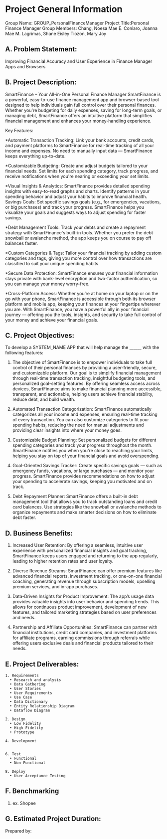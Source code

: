 # Project General Information

Group Name: GROUP_PersonalFinanceManager
Project Title:Personal Finance Manager
Group Members: Chang, Noesa Mae E.
               Coniaro, Joanna Mae M. 
               Lagrimas, Shane Eisley
               Tiozon, Mary Joy

## A. Problem Statement:
Improving Financial Accuracy and User Experience in Finance Manager Apps and Browsers

## B. Project Description:
SmartFinance – Your All-in-One Personal Finance Manager
SmartFinance is a powerful, easy-to-use finance management app and browser-based tool designed to help individuals gain full control over their personal finances. Whether you're budgeting for daily expenses, saving for long-term goals, or managing debt, SmartFinance offers an intuitive platform that simplifies financial management and enhances your money-handling experience.

Key Features:

  *Automatic Transaction Tracking: Link your bank accounts, credit cards, and payment platforms to SmartFinance for real-time tracking of all your income and expenses. No need to manually input data — SmartFinance keeps everything up-to-date.

  *Customizable Budgeting: Create and adjust budgets tailored to your financial needs. Set limits for each spending category, track progress, and receive notifications when you're nearing or exceeding your set limits.

  *Visual Insights & Analytics: SmartFinance provides detailed spending insights with easy-to-read graphs and charts. Identify patterns in your spending behavior and adjust your habits to improve financial health.
Savings Goals: Set specific savings goals (e.g., for emergencies, vacations, or big purchases) and track your progress. SmartFinance helps you visualize your goals and suggests ways to adjust spending for faster savings.

  *Debt Management Tools: Track your debts and create a repayment strategy with SmartFinance's built-in tools. Whether you prefer the debt snowball or avalanche method, the app keeps you on course to pay off balances faster.

 *Custom Categories & Tags: Tailor your financial tracking by adding custom categories and tags, giving you more control over how transactions are classified to suit your unique spending habits.

 *Secure Data Protection: SmartFinance ensures your financial information stays private with bank-level encryption and two-factor authentication, so you can manage your money worry-free.

  *Cross-Platform Access: Whether you’re at home on your laptop or on the go with your phone, SmartFinance is accessible through both its browser platform and mobile app, keeping your finances at your fingertips wherever you are.
With SmartFinance, you have a powerful ally in your financial journey — offering you the tools, insights, and security to take full control of your money and achieve your financial goals.

## C. Project Objectives:
To develop a SYSTEM_NAME APP that will help manage the ______ with the following features:
1. The objective of SmartFinance is to empower individuals to take full control of their personal finances by providing a user-friendly, secure, and customizable platform. 
Our goal is to simplify financial management through real-time transaction tracking, insightful budgeting tools, and personalized goal-setting features. 
By offering seamless access across devices, SmartFinance aims to make financial planning more accessible, transparent, and actionable, helping users achieve financial stability, reduce debt, and build wealth.

2. Automated Transaction Categorization: SmartFinance automatically categorizes all your income and expenses, ensuring real-time tracking of every transaction. You can also customize categories to fit your spending habits, 
reducing the need for manual adjustments and providing clear insights into where your money goes.

3. Customizable Budget Planning: Set personalized budgets for different spending categories and track your progress throughout the month. SmartFinance notifies you when you're close to reaching your limits, 
helping you stay on top of your financial goals and avoid overspending.

4. Goal-Oriented Savings Tracker: Create specific savings goals — such as emergency funds, vacations, or large purchases — and monitor your progress. SmartFinance provides recommendations on how to adjust your spending to accelerate savings, 
keeping you motivated and on track.

5. Debt Repayment Planner: SmartFinance offers a built-in debt management tool that allows you to track outstanding loans and credit card balances. 
Use strategies like the snowball or avalanche methods to organize repayments and make smarter decisions on how to eliminate debt faster.

## D. Business Benefits:
1. Increased User Retention: By offering a seamless, intuitive user experience with personalized financial insights and goal tracking, SmartFinance keeps users engaged and returning to the app regularly, leading to higher retention rates and user loyalty.

2. Diverse Revenue Streams: SmartFinance can offer premium features like advanced financial reports, investment tracking, or one-on-one financial coaching, 
generating revenue through subscription models, upselling premium services, and in-app purchases.

3.  Data-Driven Insights for Product Improvement: The app’s usage data provides valuable insights into user behavior and spending trends. 
This allows for continuous product improvement, development of new features, and tailored marketing strategies based on user preferences and needs.

4. Partnership and Affiliate Opportunities: SmartFinance can partner with financial institutions, credit card companies, and investment platforms for affiliate programs, 
earning commissions through referrals while offering users exclusive deals and financial products tailored to their needs.

## E. Project Deliverables:
    1. Requirements
      • Research and analysis
      • Data Gathering
      • User Stories
      • User Requirements
      • Use Case
      • Data Dictionary
      • Entity Relationship Diagram
      • Dataflow Diagram
    
    2. Design
      • Low Fidelity
      • High Fidelity
      • Prototype
    
    4. Development
       
    
    6. Test
      • Functional
      • Non-Functional
    
    8. Deploy
      • User Acceptance Testing

## F. Benchmarking
  1. ex. Shopee

## G. Estimated Project Duration:


Prepared by:
